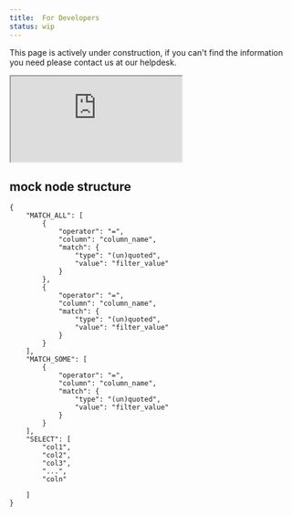 ```yaml
---
title:  For Developers
status: wip
---
```


This page is actively under construction, if you can't find the information you need please contact us at our helpdesk.

<iframe src="https://cancerdata.dsde-prod.broadinstitute.org/api/swagger-ui.html" title="swagger documentation"></iframe>





## mock node structure

```
{ 
    "MATCH_ALL": [
        {
            "operator": "=",
            "column": "column_name",
            "match": {
                "type": "(un)quoted",
                "value": "filter_value"
            }
        },
        {
            "operator": "=",
            "column": "column_name",
            "match": {
                "type": "(un)quoted",
                "value": "filter_value"
            }
        }
    ],
    "MATCH_SOME": [
        {
            "operator": "=",
            "column": "column_name",
            "match": {
                "type": "(un)quoted",
                "value": "filter_value"
            }
        }
    ],
    "SELECT": [
        "col1",
        "col2",
        "col3",
        "...",
        "coln"

    ]
}
```